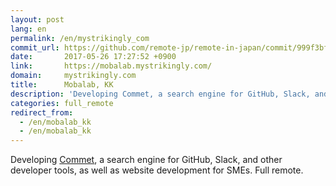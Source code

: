 ```yaml
---
layout: post
lang: en
permalink: /en/mystrikingly_com
commit_url: https://github.com/remote-jp/remote-in-japan/commit/999f3bfe1918bcb06c19148bf241e6a4cf7aea1f
date:       2017-05-26 17:27:52 +0900
link:       https://mobalab.mystrikingly.com/
domain:     mystrikingly.com
title:      Mobalab, KK
description: 'Developing Commet, a search engine for GitHub, Slack, and other developer tools, as well as website development for SMEs. Full remote.'
categories: full_remote
redirect_from:
  - /en/mobalab_kk
  - /en/mobalab_kk
---
```


<p>Developing <a href="https://commet.cc">Commet</a>, a search engine for GitHub, Slack, and other developer tools, as well as website development for SMEs. Full remote.</p>
